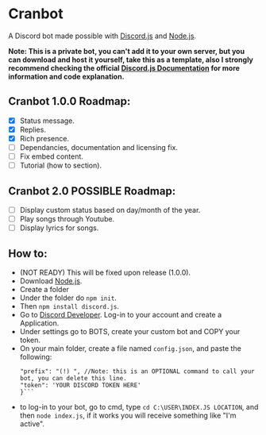 # Cranbot
 A Discord bot made possible with [Discord.js](https://discordjs.guide) and [Node.js](https://nodejs.org). &nbsp;

 **Note: This is a private bot, you can't add it to your own server, but you can download and host it yourself, take this as a template, also I strongly recommend checking the official [Discord.js Documentation](https://discordjs.guide) for more information and code explanation.**

## Cranbot 1.0.0 Roadmap:
- [x] Status message.
- [x] Replies.
- [x] Rich presence.
- [ ] Dependancies, documentation and licensing fix.
- [ ] Fix embed content.
- [ ] Tutorial (how to section).

## Cranbot 2.0 POSSIBLE Roadmap:
- [ ] Display custom status based on day/month of the year.
- [ ] Play songs through Youtube.
- [ ] Display lyrics for songs.

## How to:
* (NOT READY) This will be fixed upon release (1.0.0).
* Download [Node.js](https://nodejs.org/en/download/).
* Create a folder
* Under the folder do `npm init`.
* Then `npm install discord.js`.
* Go to [Discord Developer](https://discordapp.com/developers/applications/). Log-in to your account and create a Application.
* Under settings go to BOTS, create your custom bot and COPY your token.
* On your main folder, create a file named `config.json`, and paste the following:&nbsp;
    ```{
	"prefix": "(!) ", //Note: this is an OPTIONAL command to call your bot, you can delete this line. 
	"token": 'YOUR DISCORD TOKEN HERE'
    }```

* to log-in to your bot, go to cmd, type `cd C:\USER\INDEX.JS LOCATION`, and then `node index.js`, if it works you will receive something like "I'm active".
